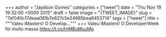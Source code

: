 
+++
author = "Jaydson Gomes"
categories = ["tweet"]
date = "Thu Nov 19 19:32:00 +0000 2015"
draft = false
image = "{TWEET_IMAGE}"
slug = "7af040c17deaa081b7e827c5e24985bea8453714"
tags = ["tweet"]
title = """Valeu iMasters! O Develop..."""
+++
Valeu iMasters! O DeveloperWeek foi muito massa https://t.co/tnMBuMuuMp
